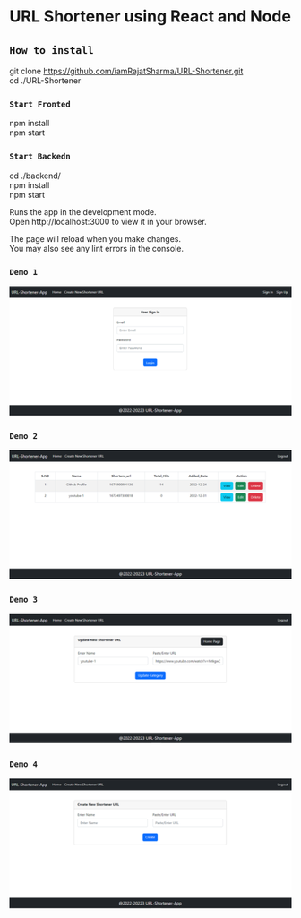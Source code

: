 # URL Shortener using React and Node


## `How to install`

git clone https://github.com/iamRajatSharma/URL-Shortener.git <br/>
cd ./URL-Shortener<br/>

### `Start Fronted`
npm install<br/>
npm start<br/>

### `Start Backedn`
cd ./backend/ <br/>
npm install<br/>
npm start<br/>

Runs the app in the development mode.<br/>
Open http://localhost:3000 to view it in your browser.<br/>

The page will reload when you make changes.<br/>
You may also see any lint errors in the console.<br/>

### `Demo 1`
<img src="./demo/1.png" />

### `Demo 2`
<img src="./demo/2.png" />

### `Demo 3`
<img src="./demo/3.png" />

### `Demo 4`
<img src="./demo/4.png" />